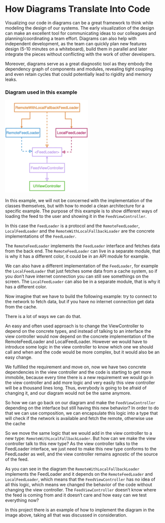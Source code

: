 # How Diagrams Translate Into Code

Visualizing our code in diagrams can be a great framework to think while modeling the design of our systems. The early visualization of the design can make an excellent tool for communicating ideas to our colleagues and planning/coordinating a team effort. Diagrams can also help with independent development, as the team can quickly plan new features design (5-10 minutes on a whiteboard), build them in parallel and later integrate the pieces without conflicting with the work of other developers.

Moreover, diagrams serve as a great diagnostic tool as they embody the dependency graph of components and modules, revealing tight coupling and even retain cycles that could potentially lead to rigidity and memory leaks.

### Diagram used in this example

<img src="diagram.png" width="270" height="300" />

In this example, we will not be concerned with the implementation of the classes themselves, but with how to model a clean architecture for a specific example. The purpose of this example is to show different ways of loading the feed to the user and showing it in the `FeedViewController`.

In this case the `FeedLoader` is a protocol and the `RemoteFeedLoader`, `LocalFeedLoader` and the `RemoteWithLocalFallbackLoader` are the concrete implementations of the `FeedLoader`.

The `RemoteFeedLoader` implements the `FeedLoader` interface and fetches data from the back end. The `RemoteFeedLoader` can live in a separate module, that is why it has a different color, it could be in an API module for example.

We can also have a different implementation of the `FeedLoader`, for example the `LocalFeedLoader` that just fetches some data from a cache system, so if you don’t have internet connection you can still see somethings on the screen. The `LocalFeedLoader` can also be in a separate module, that is why it has a different color.

Now imagine that we have to build the following example: try to connect to the network to fetch data, but if you have no internet connection get data from the cache.

There is a lot of ways we can do that.

An easy and often used approach is to change the ViewController to depend on the concrete types, and instead of talking to an interface the view controller would now depend on the concrete implementation of the RemoteFeedLoader and LocalFeedLoader. However we would have to introduce some logic in the view controller to know which one we should call and when and the code would be more complex, but it would also be an easy change. 

We fulfilled the requirement and move on, now we have two concrete dependencies in the view controller and the code is starting to get more immobile, because every time there is a new requirement we would go in the view controller and add more logic and very easily this view controller will be a thousand lines long. Thus, everybody is going to be afraid of changing it, and our diagram would not be the same anymore.

So how we can go back on our diagram and make the `FeedViewController` depending on the interface but still having this new behavior? In order to do that we can use composition, we can encapsulate this logic into a type that will check if the network is available and fetch the remote, otherwise use the cache

So we move the same logic that we would add in the view controller to a new type: `RemoteWithLocalFallbackLoader`. But how can we make the view controller talk to this new type? As the view controller talks to the FeedLoader interface, we just need to make this new type conforms to the FeedLoader as well, and the view controller remains agnostic of the source of the feed.

As you can see in the diagram the `RemoteWithLocalFallbackLoader` implements the FeedLoader and it depends on the `RemoteFeedLoader` and `LocalFeedLoader`, which means that the `FeedViewController` has no idea of all this logic, which means we changed the behavior of the code without changing the view controller. The `FeedViewController` doesn’t know where the feed is coming from and it doesn’t care and how easy can we test everything now?

In this project there is an example of how to implement the diagram in the image above, taking all that was discussed in consideration.
